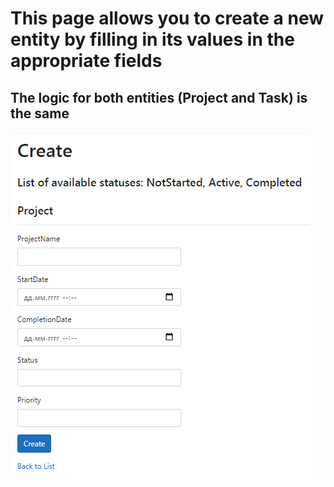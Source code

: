 ﻿<h1>
    This page allows you to create a new entity by
        filling in its values in the appropriate fields
</h1>
<h2>
    The logic for both entities (Project and Task) is the same
</h2>

![createPage](./Create.png)